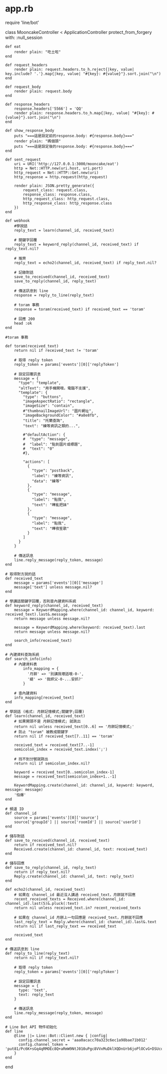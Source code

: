 # app.rb
require 'line/bot'

class MooncakeController < ApplicationController
    protect_from_forgery with: :null_session
    
    def eat
        render plain: "吃土啦"
    end

    def request_headers
        render plain: request.headers.to_h.reject{|key, value| key.include? '.'}.map{|key, value| "#{key}: #{value}"}.sort.join("\n")
    end

    def request_body
        render plain: request.body
    end

    def response_headers
        response.headers['5566'] = 'QQ'
        render plain: response.headers.to_h.map{|key, value| "#{key}: #{value}"}.sort.join("\n")
    end

    def show_response_body
        puts "===這是設定前的response.body: #{response.body}==="
        render plain: "媽個頭"
        puts "===這是設定後的response.body: #{response.body}==="
    end

    def sent_request
        uri = URI('http://127.0.0.1:3000/mooncake/eat')
        http = Net::HTTP.new(uri.host, uri.port)
        http_request = Net::HTTP::Get.new(uri)
        http_response = http.request(http_request)

        render plain: JSON.pretty_generate({
            request_class: request.class,
            response_class: response.class,
            http_request_class: http_request.class,
            http_response_class: http_response.class
        })
    end
    
    def webhook
        #學說話
        reply_text = learn(channel_id, received_text)

        # 關鍵字回覆
        reply_text = keyword_reply(channel_id, received_text) if reply_text.nil?
        
        # 推齊
        reply_text = echo2(channel_id, received_text) if reply_text.nil?
        
        # 記錄對話
        save_to_received(channel_id, received_text)
        save_to_reply(channel_id, reply_text)

        # 傳送訊息到 line
        response = reply_to_line(reply_text)
        
        # toram 事務
        response = toram(received_text) if received_text == 'toram'
        
        # 回應 200
        head :ok
    end
    
    #toram 事務
    
    def toram(received_text)
        return nil if received_text != 'toram'
        
        # 取得 reply token
        reply_token = params['events'][0]['replyToken']
    
        # 設定回覆訊息
        message = {
          "type": "template",
          "altText": "用手機開哦，電腦不支援",
          "template": {
            "type": "buttons",
            "imageAspectRatio": "rectangle",
            "imageSize": "contain",
            #"thumbnailImageUrl": "圖片網址",
            "imageBackgroundColor": "#a8e8fb",
            "title": "托蘭查詢",
            "text": "練等資訊之類的...",
            
            #"defaultAction": {
            #  "type": "message",
            #  "label": "點到圖片或標題",
            #  "text": "0"
            #},
            
            "actions": [
              {
                "type": "postback",
                "label": "練等資訊",
                "data": "練等"
              },
              {
                "type": "message",
                "label": "點我",
                "text": "曄亂把妹"
              },
              {
                "type": "message",
                "label": "點我",
                "text": "曄夜笙歌"
              }
            ]
          }
        }

        # 傳送訊息
        line.reply_message(reply_token, message)
    end

    # 取得對方說的話
    def received_text
        message = params['events'][0]['message']
        message['text'] unless message.nil?
    end

    # 學講話關鍵字回覆，否則查內建資料系統
    def keyword_reply(channel_id, received_text)
        message = KeywordMapping.where(channel_id: channel_id, keyword: received_text).last&.message
        return message unless message.nil?
        
        message = KeywordMapping.where(keyword: received_text).last
        return message unless message.nil?
        
        search_info(received_text)
    end

    # 內建資料查詢系統
    def search_info(info)
        # 內建資料表
            info_mapping = {
              '月餅' => '別講我壞話哦-0-',
              '緹' => '我師父-0-...安抓?'
            }

        # 查內建資料
        info_mapping[received_text]
    end

    # 學說話 (格式: 月餅記憶模式;關鍵字;回覆)
    def learn(channel_id, received_text)
        # 如果開頭不是 月餅記憶模式; 就跳出
        return nil unless received_text[0..6] == '月餅記憶模式;'
        # 防止 "toram" 被教成關鍵字
        return nil if received_text[7..11] == 'toram'

        received_text = received_text[7..-1]
        semicolon_index = received_text.index(';')

        # 找不到分號就跳出
        return nil if semicolon_index.nil?

        keyword = received_text[0..semicolon_index-1]
        message = received_text[semicolon_index+1..-1]

        KeywordMapping.create(channel_id: channel_id, keyword: keyword, message: message)
        '怕爆'
    end
    
    # 頻道 ID
    def channel_id
        source = params['events'][0]['source']
        source['groupId'] || source['roomId'] || source['userId']
    end
    
    # 儲存對話
    def save_to_received(channel_id, received_text)
        return if received_text.nil?
        Received.create(channel_id: channel_id, text: received_text)
    end
    
    # 儲存回應
    def save_to_reply(channel_id, reply_text)
        return if reply_text.nil?
        Reply.create(channel_id: channel_id, text: reply_text)
    end
    
    def echo2(channel_id, received_text)
        # 如果在 channel_id 最近沒人講過 received_text，月餅就不回應
        recent_received_texts = Received.where(channel_id: channel_id).last(5)&.pluck(:text)
        return nil unless received_text.in? recent_received_texts
    
        # 如果在 channel_id 月餅上一句回應是 received_text，月餅就不回應
        last_reply_text = Reply.where(channel_id: channel_id).last&.text
        return nil if last_reply_text == received_text

        received_text
    end

    # 傳送訊息到 line
    def reply_to_line(reply_text)
        return nil if reply_text.nil?

        # 取得 reply token
        reply_token = params['events'][0]['replyToken']
    
        # 設定回覆訊息
        message = {
          type: 'text',
          text: reply_text
        } 

        # 傳送訊息
        line.reply_message(reply_token, message)
    end

    # Line Bot API 物件初始化
    def line
        @line ||= Line::Bot::Client.new { |config|
          config.channel_secret = 'aaa0acacc70a323c6ec1a98bae71b012'
          config.channel_token = 'put81/Pc6K+sGq4qRMOEc8Q+aRmW9NtJ010uPgc8VVxMuDklXQDnUrb6joPlOCvG+DSUcoiyJ9nT4JaxDjQvAAe8xBniiMCjH4bzvJi+mRnW/kweYNBw46deuVaTIKLVM3MyL2lnu8TSGv3rlX78GQdB04t89/1O/w1cDnyilFU='
        }
    end
    


end    
